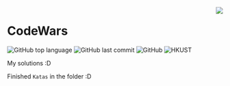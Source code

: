 <img align="right" src="https://www.codewars.com/users/Meowcolm024/badges/large">

# CodeWars

![GitHub top language](https://img.shields.io/github/languages/top/meowcolm024/codewars)
![GitHub last commit](https://img.shields.io/github/last-commit/meowcolm024/codewars)
![GitHub](https://img.shields.io/github/license/meowcolm024/codewars)
![HKUST](https://img.shields.io/badge/From-HKUST-yellow)

My solutions :D

Finished `Katas` in the folder :D
